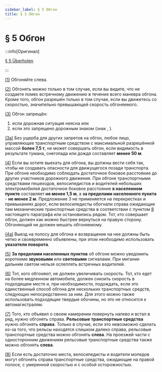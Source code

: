 ```yaml
---
sidebar_label: § 5 Обгон
title: § 5 Обгон
---
```


<VerifiedTranslationIcon />

# § 5 Обгон

:::info[Оригинал]

[§ 5 Überholen](https://www.gesetze-im-internet.de/stvo_2013/__5.html)

:::


<span id="1">[(1)](#1)</span> Обгоняйте слева.


<span id="2">[(2)](#2)</span> Обгонять можно только в том случае, если вы видите, что не создаете помех встречному движению в течение всего маневра обгона. Кроме того, обгон разрешён только в том случае, если вы движетесь со скоростью, значительно превышающей скорость обгоняемого.


<span id="3">[(3)](#3)</span> Обгон запрещён:
1. если дорожная ситуация неясна или
2. если это запрещено дорожным знаком (знак <TrafficSign sign="276" />, <TrafficSign sign="277" />).


<span id="3a">[(3a)](#3a)</span> Без ущерба для других запретов на обгон, любое лицо, управляющее транспортным средством с максимальной разрешённой массой **более 7,5 т**, не может совершать обгон, если видимость в результате тумана, снегопада или дождя составляет **менее 50 м**.

<span id="4">[(4)](#4)</span> Если вы хотите выехать для обгона, вы должны вести себя так, чтобы не создавать опасности для движущегося позади транспорта. При обгоне необходимо соблюдать достаточное боковое расстояние до других участников дорожного движения. При обгоне транспортными средствами пешеходов, велосипедистов и водителей небольших электромобилей достаточное боковое расстояние **в населенном пункте** составляет **не менее 1,5 м**, а **за пределами населенного пункта** - **не менее 2 м**. Предложение 3 не применяется на перекрестках и примыканиях дорог, если велосипедисты обогнали справа ожидающие там механические транспортные средства в соответствии с пунктом [8](#8) настоящего параграфа или остановились рядом. Тот, кто совершает обгон, должен как можно быстрее вернуться на правую сторону. Обгоняющий не должен мешать обгоняемому.

<span id="4a">[(4a)](#4a)</span> Выезд на полосу для обгона и возвращение на нее должны быть четко и своевременно объявлены, при этом необходимо использовать **указатели поворота**.

<span id="5">[(5)](#5)</span> **За пределами населенных пунктов** об обгоне можно уведомить короткими **звуковыми** или **световыми** сигналами. При мигании дальним светом нельзя ослеплять встречных водителей.


<span id="6">[(6)](#6)</span> Тот, кого обгоняют, не должен увеличивать скорость. Тот, кто едет на более медленном автомобиле, должен снизить скорость в подходящем месте и, при необходимости, подождать, если это единственный способ обгона для нескольких транспортных средств, следующих непосредственно за ним. Для этого можно также использовать подходящие твердые обочины, но это не относится к автомагистралям.

<span id="7">[(7)](#7)</span> Того, кто объявил о своем намерении повернуть налево и встал в ряд, нужно обгонять справа.
**Рельсовые транспортные средства** нужно обгонять **справа**. Только в случае, если это невозможно
сделать из-за того, что рельсы находятся слишком далеко справа, рельсовые транспортные средства можно обгонять **слева**. 
На проезжей части с односторонним движением рельсовые транспортные средства также можно обгонять **слева**.

<span id="8">[(8)](#8)</span> Если есть достаточно места, велосипедисты и водители мопедов могут обгонять справа транспортные средства,
ожидающие на правой полосе, с умеренной скоростью и с особой осторожностью.
